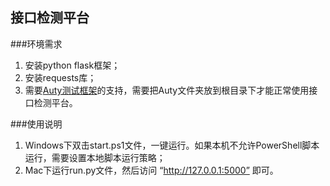 ## 接口检测平台
###环境需求

 1. 安装python flask框架；
 2. 安装requests库；
 3. 需要[Auty测试框架](https://github.com/OuterCloud/Auty.git)的支持，需要把Auty文件夹放到根目录下才能正常使用接口检测平台。

###使用说明

 1. Windows下双击start.ps1文件，一键运行。如果本机不允许PowerShell脚本运行，需要设置本地脚本运行策略；
 2. Mac下运行run.py文件，然后访问 “http://127.0.0.1:5000” 即可。